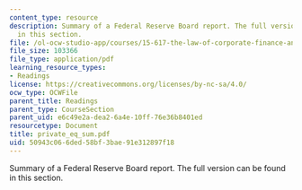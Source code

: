 ```yaml
---
content_type: resource
description: Summary of a Federal Reserve Board report. The full version can be found
  in this section.
file: /ol-ocw-studio-app/courses/15-617-the-law-of-corporate-finance-and-financial-markets-spring-2004/50943c066ded58bf3bae91e312897f18_private_eq_sum.pdf
file_size: 103366
file_type: application/pdf
learning_resource_types:
- Readings
license: https://creativecommons.org/licenses/by-nc-sa/4.0/
ocw_type: OCWFile
parent_title: Readings
parent_type: CourseSection
parent_uid: e6c49e2a-dea2-6a4e-10ff-76e36b8401ed
resourcetype: Document
title: private_eq_sum.pdf
uid: 50943c06-6ded-58bf-3bae-91e312897f18
---
```

Summary of a Federal Reserve Board report. The full version can be found in this section.